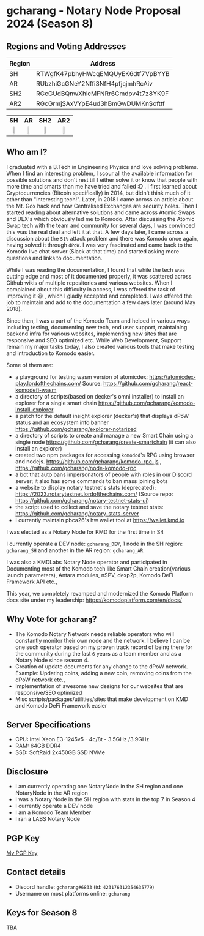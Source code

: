 # gcharang - Notary Node Proposal 2024 (Season 8)

## Regions and Voting Addresses

| Region | Address                            |
| ------ | ---------------------------------- |
| SH     | RTWgfK47pbhyHWcqEMQUyEK6dtf7VpBYYB |
| AR     | RUbzhiGcGNeY2Nffi3NfH4pfjcjmhRcAiv |
| SH2    | RGcGUdBQnwXhicMFNRr6Cmdpv4t7z8YK9F |
| AR2    | RGcGrmjSAxVYpE4ud3hBmGwDUMKnSofttf |

<p align="center">
<table>
<tr ><td align="center"><strong>SH</strong><td align="center"><strong>AR</strong></td><td align="center"><strong>SH2</strong></td><td align="center"><strong>AR2</strong></td></tr>
<tr>
    <td align="center"><img src="./RTWgfK47pbhyHWcqEMQUyEK6dtf7VpBYYB.svg" width="30%" height="30%"></td>
    <td align="center"><img src="./RUbzhiGcGNeY2Nffi3NfH4pfjcjmhRcAiv.svg" width="30%" height="30%"></td>
    <td align="center"><img src="./RGcGUdBQnwXhicMFNRr6Cmdpv4t7z8YK9F.svg" width="30%" height="30%"></td>
    <td align="center"><img src="./RGcGrmjSAxVYpE4ud3hBmGwDUMKnSofttf.svg" width="30%" height="30%"></td>
</tr>
</table>
</p>

## Who am I?

I graduated with a B.Tech in Engineering Physics and love solving problems. When I find an interesting problem, I scour all the available information for possible solutions and don't rest till I either solve it or know that people with more time and smarts than me have tried and failed :D . I first learned about Cryptocurrencies (Bitcoin specifically) in 2014, but didn't think much of it other than "Interesting tech!". Later, in 2018 I came across an article about the Mt. Gox hack and how Centralised Exchanges are security holes. Then I started reading about alternative solutions and came across Atomic Swaps and DEX's which obviously led me to Komodo. After discussing the Atomic Swap tech with the team and community for several days, I was convinced this was the real deal and left it at that. A few days later, I came across a discussion about the `51%` attack problem and there was Komodo once again, having solved it through `dPoW`. I was very fascinated and came back to the Komodo live chat server (Slack at that time) and started asking more questions and links to documentation.

While I was reading the documentation, I found that while the tech was cutting edge and most of it documented properly, it was scattered across Github wikis of multiple repositories and various websites. When I complained about this difficulty in access, I was offered the task of improving it :smiley: , which I gladly accepted and completed. I was offered the job to maintain and add to the documentation a few days later (around May 2018).

Since then, I was a part of the Komodo Team and helped in various ways including testing, documenting new tech, end user support, maintaining backend infra for various websites, implementing new sites that are responsive and SEO optimized etc. While Web Development, Support remain my major tasks today, I also created various tools that make testing and introduction to Komodo easier.

Some of them are:

- a playground for testing wasm version of atomicdex: https://atomicdex-play.lordofthechains.com/ Source: https://github.com/gcharang/react-komodefi-wasm
- a directory of scripts(based on decker's omni installer) to install an explorer for a single smart chain https://github.com/gcharang/komodo-install-explorer
- a patch for the default insight explorer (decker's) that displays dPoW status and an ecosystem info banner https://github.com/gcharang/explorer-notarized
- a directory of scripts to create and manage a new Smart Chain using a single node https://github.com/gcharang/create-smartchain (it can also install an explorer)
- created two npm packages for accessing `komodod`'s RPC using browser and nodejs. https://github.com/gcharang/komodo-rpc-js , https://github.com/gcharang/node-komodo-rpc
- a bot that auto bans impersonators of people with roles in our Discord server; it also has some commands to ban mass joining bots
- a website to display notary testnet's stats (deprecated): https://2023.notarytestnet.lordofthechains.com/ (Source repo: https://github.com/gcharang/notary-testnet-stats-ui)
- the script used to collect and save the notary testnet stats: https://github.com/gcharang/notary-stats-server
- I currently maintain pbca26's hw wallet tool at https://wallet.kmd.io

I was elected as a Notary Node for KMD for the first time in S4

I currently operate a DEV node: `gcharang_DEV`, 1 node in the SH region: `gcharang_SH` and another in the AR region: `gcharang_AR`

I was also a KMDLabs Notary Node operator and participated in Documenting most of the Komodo tech like Smart Chain creation(various launch parameters), Antara modules, nSPV, dexp2p, Komodo DeFi Framework API etc.,

This year, we completely revamped and modernized the Komodo Platform docs site under my leadership: https://komodoplatform.com/en/docs/

## Why Vote for `gcharang`?

- The Komodo Notary Network needs reliable operators who will constantly monitor their own node and the network. I believe I can be one such operator based on my proven track record of being there for the community during the last `6` years as a team member and as a Notary Node since season 4.
- Creation of update documents for any change to the dPoW network. Example: Updating coins, adding a new coin, removing coins from the dPoW network etc.,
- Implementation of awesome new designs for our websites that are responsive/SEO optimized
- Misc scripts/packages/utilities/sites that make development on KMD and Komodo DeFi Framework easier

## Server Specifications

- CPU: Intel Xeon E3-1245v5 - 4c/8t - 3.5GHz /3.9GHz
- RAM: 64GB DDR4
- SSD: SoftRaid 2x450GB SSD NVMe

## Disclosure

- I am currently operating one NotaryNode in the SH region and one NotaryNode in the AR region
- I was a Notary Node in the SH region with stats in the top 7 in Season 4
- I currently operate a DEV node
- I am a Komodo Team Member
- I ran a LABS Notary Node

## PGP Key

[My PGP Key](./my-pgp-key.txt)

## Contact details

- Discord handle: `gcharang#6833` (id: `423176312354635779`)
- Username on most platforms online: `gcharang`

## Keys for Season 8

TBA
